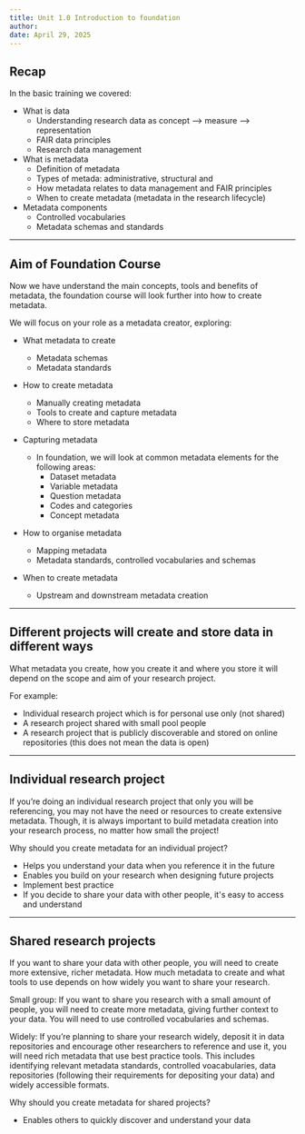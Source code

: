 ```yaml
---
title: Unit 1.0 Introduction to foundation
author: 
date: April 29, 2025
---
```


## Recap

In the basic training we covered:
  - What is data
    - Understanding research data as concept --> measure --> representation
    - FAIR data principles
    - Research data management
  - What is metadata
      - Definition of metadata
      - Types of metada: administrative, structural and 
      - How metadata relates to data management and FAIR principles
      - When to create metadata (metadata in the research lifecycle)
  - Metadata components
      - Controlled vocabularies
      - Metadata schemas and standards
   
  ---
  
 ##  Aim of Foundation Course

Now we have understand the main concepts, tools and benefits of metadata, the foundation course will look further into how to create metadata.

We will focus on your role as a metadata creator, exploring:

- What metadata to create
  - Metadata schemas
  - Metadata standards
 
- How to create metadata
  - Manually creating metadata
  - Tools to create and capture metadata
  - Where to store metadata

- Capturing metadata
  - In foundation, we will look at common metadata elements for the following areas:
    - Dataset metadata
    - Variable metadata
    - Question metadata
    - Codes and categories
    - Concept metadata
    
- How to organise metadata
  - Mapping metadata
  - Metadata standards, controlled vocabularies and schemas
  
- When to create metadata
  - Upstream and downstream metadata creation 

---

## Different projects will create and store data in different ways

What metadata you create, how you create it and where you store it will depend on the scope and aim of your research project.

For example:
- Individual research project which is for personal use only (not shared)
- A research project shared with small pool people
- A research project that is publicly discoverable and stored on online repositories (this does not mean the data is open)

---

## Individual research project

If you’re doing an individual research project that only you will be referencing, you may not have the need or resources to create extensive metadata. 
Though, it is always important to build metadata creation into your research process, no matter how small the project!

Why should you create metadata for an individual project?
-	Helps you understand your data when you reference it in the future
-	Enables you build on your research when designing future projects
-	Implement best practice
-	If you decide to share your data with other people, it's easy to access and understand

---

## Shared research projects

If you want to share your data with other people, you will need to create more extensive, richer metadata. How much metadata to create and what tools to use depends on how widely you want to share your research.

Small group: If you want to share you research with a small amount of people, you will need to create more metadata, giving further context to your data. You will need to use controlled vocabularies and schemas. 

Widely: If you’re planning to share your research widely, deposit it in data repositories and encourage other researchers to reference and use it, you will need rich metadata that use best practice tools. This includes identifying relevant metadata standards, controlled voacabularies, data repositories (following their requirements for depositing your data) and widely accessible formats.

Why should you create metadata for shared projects?
-	Enables others to quickly discover and understand your data
  

 
  
